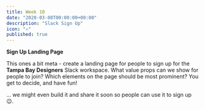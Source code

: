 ```yaml
---
title: Week 10
date: "2020-03-08T00:00:00+00:00"
description: "Slack Sign Up"
icon: "✍️"
published: true
---
```


**Sign Up Landing Page**

This ones a bit meta - create a landing page for people to sign up for the **Tampa Bay Designers** Slack workspace. What value props can we show for people to join? Which elements on the page should be most prominent? You get to decide, and have fun!

... we might even build it and share it soon so people can use it to sign up 😉.